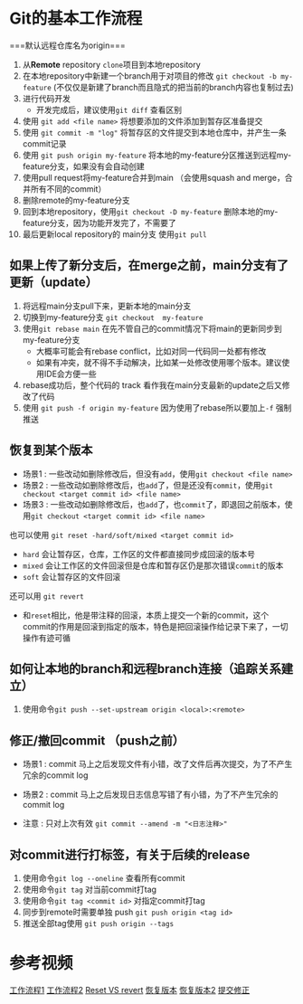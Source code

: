 # Git的基本工作流程
===默认远程仓库名为origin===
1. 从**Remote** repository `clone`项目到本地repository
2. 在本地repository中新建一个branch用于对项目的修改 `git checkout -b my-feature` (不仅仅是新建了branch而且隐式的把当前的branch内容也复制过去)
3. 进行代码开发
    + 开发完成后，建议使用`git diff` 查看区别
4. 使用 `git add <file name>` 将想要添加的文件添加到暂存区准备提交
5. 使用 `git commit -m "log"` 将暂存区的文件提交到本地仓库中，并产生一条commit记录
6. 使用 `git push origin my-feature` 将本地的my-feature分区推送到远程my-feature分支，如果没有会自动创建
7. 使用pull request将my-feature合并到main （会使用squash and merge，合并所有不同的commit）
8. 删除remote的my-feature分支
9. 回到本地repository，使用`git checkout -D my-feature` 删除本地的my-feature分支，因为功能开发完了，不需要了
10. 最后更新local repository的 main分支 使用`git pull`

## 如果上传了新分支后，在merge之前，main分支有了更新（update）
1. 将远程main分支pull下来，更新本地的main分支
2. 切换到my-feature分支  `git checkout  my-feature` 
3. 使用`git rebase main` 在先不管自己的commit情况下将main的更新同步到my-feature分支
   + 大概率可能会有rebase conflict，比如对同一代码同一处都有修改
   + 如果有冲突，就不得不手动解决，比如某一处修改使用哪个版本。建议使用IDE会方便一些
4. rebase成功后，整个代码的 track 看作我在main分支最新的update之后又修改了代码
5. 使用 `git push -f origin my-feature` 因为使用了rebase所以要加上`-f` 强制推送

## 恢复到某个版本
+ 场景1 : 一些改动如删除修改后，但没有`add`，使用`git checkout <file name>`
+ 场景2 :  一些改动如删除修改后，也`add`了，但是还没有`commit`，使用`git checkout <target commit id> <file name>`
+ 场景3 :  一些改动如删除修改后，也`add`了，也`commit`了，即退回之前版本，使用`git checkout <target commit id> <file name>`

也可以使用 `git reset -hard/soft/mixed <target commit id>`
  + `hard` 会让暂存区，仓库，工作区的文件都直接同步成回滚的版本号
  + `mixed` 会让工作区的文件回滚但是仓库和暂存区仍是那次错误`commit`的版本
  + `soft` 会让暂存区的文件回滚
  
还可以用 `git revert`
  + 和`reset`相比，他是带注释的回滚，本质上提交一个新的commit，这个commit的作用是回滚到指定的版本，特色是把回滚操作给记录下来了，一切操作有迹可循
  
## 如何让本地的branch和远程branch连接（追踪关系建立）
1. 使用命令`git push --set-upstream origin <local>:<remote>`

## 修正/撤回commit （push之前）
+ 场景1 : commit 马上之后发现文件有小错，改了文件后再次提交，为了不产生冗余的commit log
+ 场景2 : commit 马上之后发现日志信息写错了有小错，为了不产生冗余的commit log

+ 注意 : 只对上次有效
  `git commit --amend -m "<日志注释>"`

## 对commit进行打标签，有关于后续的release
1. 使用命令`git log --oneline` 查看所有commit
2. 使用命令`git tag` 对当前commit打tag
3. 使用命令`git tag <commit id>` 对指定commit打tag
4. 同步到remote时需要单独 push `git push origin <tag id>`
5. 推送全部tag使用 `git push origin --tags`


# 参考视频
[工作流程1](https://www.bilibili.com/video/BV1tm4y1w7Ho?spm_id_from=333.880.my_history.page.click)
[工作流程2](https://www.bilibili.com/video/BV19e4y1q7JJ?spm_id_from=333.880.my_history.page.click)
[Reset VS revert](https://www.bilibili.com/video/BV1hA411m7jL/?spm_id_from=333.337.search-card.all.click&vd_source=7d72d87753aff88f00f4bded7ef264d4)
[恢复版本](https://www.bilibili.com/video/BV1gR4y1C7SW/?spm_id_from=333.880.my_history.page.click&vd_source=7d72d87753aff88f00f4bded7ef264d4)
[恢复版本2](https://www.bilibili.com/video/BV13g411i7yj/?spm_id_from=333.880.my_history.page.click)
[提交修正](https://www.bilibili.com/video/BV1BY411m7MV/?spm_id_from=333.788&vd_source=7d72d87753aff88f00f4bded7ef264d4)